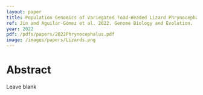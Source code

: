 ```yaml
---
layout: paper
title: Population Genomics of Variegated Toad-Headed Lizard Phrynocephalus versicolor and Its Adaptation to the Colorful Sand of the Gobi Desert
ref: Jin and Aguilar-Gómez et al. 2022. Genome Biology and Evolution.
year: 2022
pdf: /pdfs/papers/2022Phrynocephalus.pdf
image: /images/papers/Lizards.png
---
```


# Abstract
Leave blank
